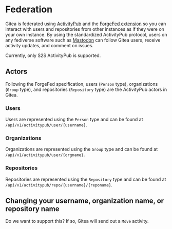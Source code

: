 # Federation

Gitea is federated using [ActivityPub](https://www.w3.org/TR/activitypub/) and the [ForgeFed extension](https://forgefed.org/) so you can interact with users and repositories from other instances as if they were on your own instance. By using the standardized ActivityPub protocol, users on any fediverse software such as [Mastodon](https://joinmastodon.org/) can follow Gitea users, receive activity updates, and comment on issues.

Currently, only S2S ActivityPub is supported.

## Actors

Following the ForgeFed specification, users (`Person` type), organizations (`Group` type), and repositories (`Repository` type) are the ActivityPub actors in Gitea.

### Users

Users are represented using the `Person` type and can be found at `/api/v1/activitypub/user/{username}`.

### Organizations

Organizations are represented using the `Group` type and can be found at `/api/v1/activitypub/user/{orgname}`.

### Repositories

Repositories are represented using the `Repository` type and can be found at `/api/v1/activitypub/repo/{username}/{reponame}`.

## Changing your username, organization name, or repository name

Do we want to support this? If so, Gitea will send out a `Move` activity.
